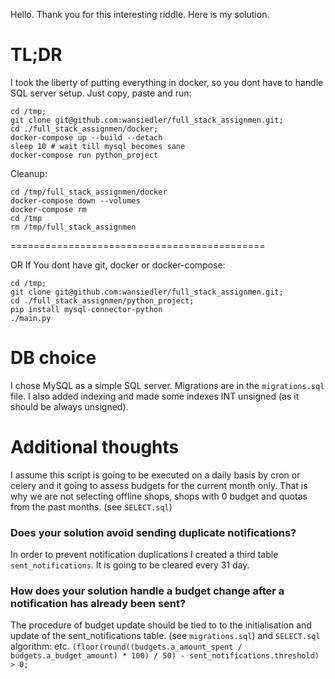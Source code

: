 Hello. Thank you for this interesting riddle.
Here is my solution.
# TL;DR
I took the liberty of putting everything in docker, so you dont have to handle SQL server setup.
Just copy, paste and run:
```
cd /tmp;
git clone git@github.com:wansiedler/full_stack_assignmen.git;
cd ./full_stack_assignmen/docker;
docker-compose up --build --detach 
sleep 10 # wait till mysql becomes sane 
docker-compose run python_project
```

Cleanup:
```
cd /tmp/full_stack_assignmen/docker
docker-compose down --volumes
docker-compose rm
cd /tmp
rm /tmp/full_stack_assignmen
```
============================================

OR If You dont have git, docker or docker-compose:
 
```
cd /tmp;
git clone git@github.com:wansiedler/full_stack_assignmen.git;
cd ./full_stack_assignmen/python_project;
pip install mysql-connector-python
./main.py
```
# DB choice
I chose MySQL as a simple SQL server. 
Migrations are in the `migrations.sql` file.
I also added indexing and made some indexes INT unsigned (as it should be always unsigned).


# Additional thoughts
I assume this script is going to be executed on a daily basis by cron or celery and it going to assess budgets for the current month only.
That is why we are not selecting offline shops, shops with 0 budget and quotas from the past months. (see `SELECT.sql`)

### Does your solution avoid sending duplicate notifications?
In order to prevent notification duplications I created a third table `sent_notifications`.
It is going to be cleared every 31 day.

### How does your solution handle a budget change after a notification has already been sent?
The procedure of budget update should be tied to to the initialisation and update of the sent_notifications table. (see `migrations.sql`)
and `SELECT.sql` algorithm:
etc.
```(floor(round((budgets.a_amount_spent / budgets.a_budget_amount) * 100) / 50) - sent_notifications.threshold) > 0;```
 